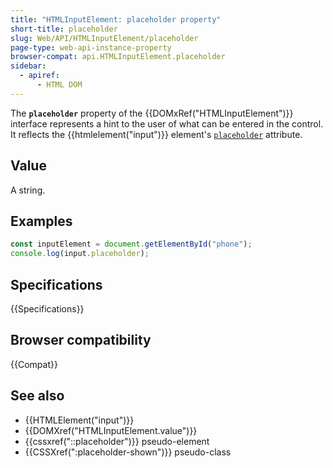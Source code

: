 ```yaml
---
title: "HTMLInputElement: placeholder property"
short-title: placeholder
slug: Web/API/HTMLInputElement/placeholder
page-type: web-api-instance-property
browser-compat: api.HTMLInputElement.placeholder
sidebar:
  - apiref:
      - HTML DOM
---
```


The **`placeholder`** property of the {{DOMxRef("HTMLInputElement")}} interface represents a hint to the user of what can be entered in the control. It reflects the {{htmlelement("input")}} element's [`placeholder`](/en-US/docs/Web/HTML/Reference/Elements/input#placeholder) attribute.

## Value

A string.

## Examples

```js
const inputElement = document.getElementById("phone");
console.log(input.placeholder);
```

## Specifications

{{Specifications}}

## Browser compatibility

{{Compat}}

## See also

- {{HTMLElement("input")}}
- {{DOMXref("HTMLInputElement.value")}}
- {{cssxref("::placeholder")}} pseudo-element
- {{CSSXref(":placeholder-shown")}} pseudo-class

